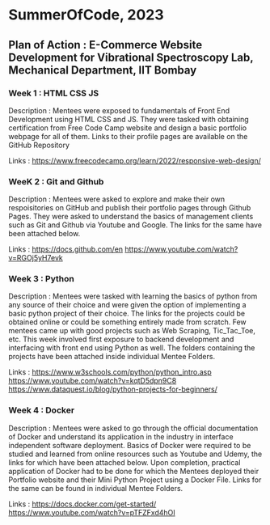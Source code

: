 # SummerOfCode, 2023


## Plan of Action : E-Commerce Website Development for Vibrational Spectroscopy Lab, Mechanical Department, IIT Bombay

### **Week 1 : HTML CSS JS**

Description : 
Mentees were exposed to fundamentals of Front End Development using HTML CSS and JS. 
They were tasked with obtaining certification from Free Code Camp website and design a basic portfolio webpage for all of them. 
Links to their profile pages are available on the GitHub Repository

Links : 
https://www.freecodecamp.org/learn/2022/responsive-web-design/

### **WeeK 2 : Git and Github**

Description : 
Mentees were asked to explore and make their own respoisitories on GitHub and publish their portfolio pages through Github Pages.
They were asked to understand the basics of management clients such as Git and Github via Youtube and Google. The links for the same have been attached below.

Links : 
https://docs.github.com/en
https://www.youtube.com/watch?v=RGOj5yH7evk

### **Week 3 : Python**

Description : 
Mentees were tasked with learning the basics of python from any source of their choice and were given the option of implementing a basic python project of their choice. 
The links for the projects could be obtained online or could be something entirely made from scratch. Few mentees came up with good projects such as Web Scraping, Tic_Tac_Toe, etc.
This week involved first exposure to backend development and interfacing with front end using Python as well. The folders containing the projects have been attached inside 
individual Mentee Folders.

Links : 
https://www.w3schools.com/python/python_intro.asp
https://www.youtube.com/watch?v=kqtD5dpn9C8
https://www.dataquest.io/blog/python-projects-for-beginners/

### **Week 4 : Docker**

Description : 
Mentees were asked to go through the official documentation of Docker and understand its application in the industry in interface independent software deployment. 
Basics of Docker were required to be studied and learned from online resources such as Youtube and Udemy, the links for which have been attached below. Upon completion, 
practical application of Docker had to be done for which the Mentees deployed their Portfolio website and their Mini Python Project using a Docker File.
Links for the same can be found in individual Mentee Folders.

Links :
https://docs.docker.com/get-started/
https://www.youtube.com/watch?v=pTFZFxd4hOI





